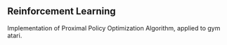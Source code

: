 ## Reinforcement Learning

Implementation of Proximal Policy Optimization Algorithm, applied to gym atari.